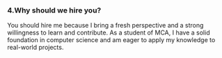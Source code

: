 ### 4.Why should we hire you?

You should hire me because I bring a fresh perspective and a strong willingness to learn and contribute. As a student of MCA, I have a solid foundation in computer science and am eager to apply my knowledge to real-world projects.

